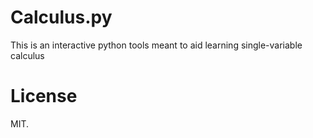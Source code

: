 # Calculus.py

This is an interactive python tools meant to aid learning single-variable calculus 

# License

MIT.
